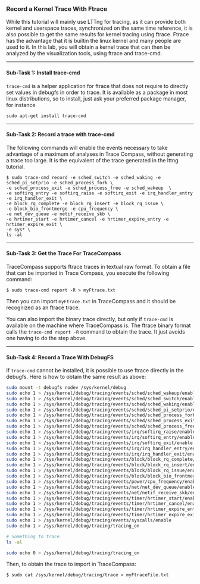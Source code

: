 ### Record a Kernel Trace With Ftrace

While this tutorial will mainly use LTTng for tracing, as it can provide both kernel and userspace traces, synchronized on the same time reference, it is also possible to get the same results for kernel tracing using ftrace. Ftrace has the advantage that it is builtin the linux kernel and many people are used to it. In this lab, you will obtain a kernel trace that can then be analyzed by the visualization tools, using ftrace and trace-cmd.

- - -

#### Sub-Task 1: Install trace-cmd

`trace-cmd` is a helper application for ftrace that does not require to directly set values in debugfs in order to trace. It is available as a package in most linux distributions, so to install, just ask your preferred package manager, for instance

```
sudo apt-get install trace-cmd
```

- - -

#### Sub-Task 2: Record a trace with trace-cmd

The following commands will enable the events necessary to take advantage of a maximum of analyses in Trace Compass, without generating a trace too large. It is the equivalent of the trace generated in the lttng tutorial.

```
$ sudo trace-cmd record -e sched_switch -e sched_waking -e sched_pi_setprio -e sched_process_fork \
-e sched_process_exit -e sched_process_free -e sched_wakeup  \
-e softirq_entry -e softirq_raise -e softirq_exit -e irq_handler_entry -e irq_handler_exit \
-e block_rq_complete -e block_rq_insert -e block_rq_issue \
-e block_bio_frontmerge -e cpu_frequency \
-e net_dev_queue -e netif_receive_skb \
-e hrtimer_start -e hrtimer_cancel -e hrtimer_expire_entry -e hrtimer_expire_exit \
-e sys* \
ls -al
```

- - -

#### Sub-Task 3: Get the Trace For TraceCompass

TraceCompass supports ftrace traces in textual raw format. To obtain a file that can be imported in Trace Compass, you execute the following command:

```
$ sudo trace-cmd report -R > myFtrace.txt
```

Then you can import `myFtrace.txt` in TraceCompass and it should be recognized as an ftrace trace.

You can also import the binary trace directly, but only if `trace-cmd` is available on the machine where TraceCompass is. The ftrace binary format calls the `trace-cmd report -R` command to obtain the trace. It just avoids one having to do the step above.

- - -

#### Sub-Task 4: Record a Trace With DebugFS

If `trace-cmd` cannot be installed, it is possible to use ftrace directly in the debugfs. Here is how to obtain the same result as above:

```bash
sudo mount -t debugfs nodev /sys/kernel/debug
sudo echo 1 > /sys/kernel/debug/tracing/events/sched/sched_wakeup/enable
sudo echo 1 > /sys/kernel/debug/tracing/events/sched/sched_switch/enable
sudo echo 1 > /sys/kernel/debug/tracing/events/sched/sched_waking/enable
sudo echo 1 > /sys/kernel/debug/tracing/events/sched/sched_pi_setprio/enable
sudo echo 1 > /sys/kernel/debug/tracing/events/sched/sched_process_fork/enable
sudo echo 1 > /sys/kernel/debug/tracing/events/sched/sched_process_exit/enable
sudo echo 1 > /sys/kernel/debug/tracing/events/sched/sched_process_free/enable
sudo echo 1 > /sys/kernel/debug/tracing/events/irq/softirq_raise/enable
sudo echo 1 > /sys/kernel/debug/tracing/events/irq/softirq_entry/enable
sudo echo 1 > /sys/kernel/debug/tracing/events/irq/softirq_exit/enable
sudo echo 1 > /sys/kernel/debug/tracing/events/irq/irq_handler_entry/enable
sudo echo 1 > /sys/kernel/debug/tracing/events/irq/irq_handler_exit/enable
sudo echo 1 > /sys/kernel/debug/tracing/events/block/block_rq_complete/enable
sudo echo 1 > /sys/kernel/debug/tracing/events/block/block_rq_insert/enable
sudo echo 1 > /sys/kernel/debug/tracing/events/block/block_rq_issue/enable
sudo echo 1 > /sys/kernel/debug/tracing/events/block/block_bio_frontmerge/enable
sudo echo 1 > /sys/kernel/debug/tracing/events/power/cpu_frequency/enable
sudo echo 1 > /sys/kernel/debug/tracing/events/net/net_dev_queue/enable
sudo echo 1 > /sys/kernel/debug/tracing/events/net/netif_receive_skb/enable
sudo echo 1 > /sys/kernel/debug/tracing/events/timer/hrtimer_start/enable
sudo echo 1 > /sys/kernel/debug/tracing/events/timer/hrtimer_cancel/enable
sudo echo 1 > /sys/kernel/debug/tracing/events/timer/hrtimer_expire_entry/enable
sudo echo 1 > /sys/kernel/debug/tracing/events/timer/hrtimer_expire_exit/enable
sudo echo 1 > /sys/kernel/debug/tracing/events/syscalls/enable
sudo echo 1 > /sys/kernel/debug/tracing/tracing_on

# Something to trace
ls -al

sudo echo 0 > /sys/kernel/debug/tracing/tracing_on
```

Then, to obtain the trace to import in TraceCompass:

```
$ sudo cat /sys/kernel/debug/tracing/trace > myFtraceFile.txt
```
